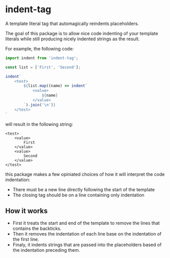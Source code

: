 # indent-tag

A template literal tag that automagically reindents placeholders.

The goal of this package is to allow nice code indenting of your template
literals while still producing nicely indented strings as the result.

For example, the following code:

```js
import indent from 'indent-tag';

const list = ['First', 'Second'];

indent`
    <test>
        ${list.map((name) => indent`
            <value>
                ${name}
            </value>
        `).join('\n')}
    </test>
`
```

will result in the following string:

```
<test>
    <value>
        First
    </value>
    <value>
        Second
    </value>
</test>
````

this package makes a few opiniated choices of how it will interpret the code
indentation:
- There must be a new line directly following the start of the template
- The closing tag should be on a line containing only indentation

## How it works

- First it treats the start and end of the template to remove the lines
  that contains the backticks.
- Then it removes the indentation of each line base on the indentation of the
  first line.
- Finaly, it indents strings that are passed into the placeholders based of the
  indentation preceding them.
